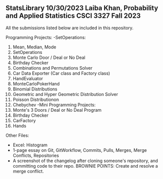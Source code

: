 StatsLibrary
10/30/2023
Laiba Khan, Probability and Applied Statistics CSCI 3327 Fall 2023
------------------------------------------------------------------
All the submissions listed below are included in this repository.

Programming Projects:
-SetOperations:
   1. Mean, Median, Mode
   2. SetOperations
   3. Monte Carlo Door / Deal or No Deal 
   4. Birthday Checker
   5. Combinations and Permutations Solver
   6. Car Data Exporter (Car class and Factory class)
   7. HandEvaluator
   8. MonteCarloPokerHand
   9. Binomial Distributions
   10. Geometric and Hyper Geometric Distribution Solver
   11. Poisson Distributionon
   12. Chebychev
-Mini Programming Projects: 
   13. Monte's 3 Doors / Deal or No Deal Program
   14. Birthday Checker
   15. CarFactory 
   16. Hands

Other Files:
   * Excel: Histogram
   * 1-page essay on Git, GitWorkflow, Commits, Pulls, Merges, Merge Conflicts, Repositories
   * A screenshot of the changelog after cloning someone's repository, and committing code to their repo. BROWNIE POINTS: Create and resolve a merge conflict.
